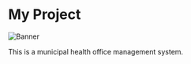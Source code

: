 # My Project

![Banner](https://github.com/Totskkki/lutayanrhu/images/admindashboard.png?raw=true)

This is a municipal health office management system.

